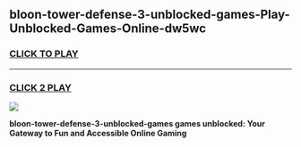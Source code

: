 
## bloon-tower-defense-3-unblocked-games-Play-Unblocked-Games-Online-dw5wc
<h3>
<a href="https://premium76.site?title=bloon-tower-defense-3-unblocked-games&ref=25A">CLICK TO PLAY</a></h3>
<hr>

<h3>
<a href="https://premium76.site?title=bloon-tower-defense-3-unblocked-games&ref=25A">CLICK 2 PLAY</a>
  
</h3>

<a href="https://premium76.site?title=bloon-tower-defense-3-unblocked-games&ref=25A"><img src="https://clearcache.store/games.png"></a>


**bloon-tower-defense-3-unblocked-games games unblocked: Your Gateway to Fun and Accessible Online Gaming**
